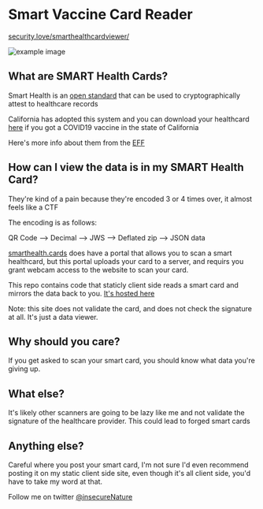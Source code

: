 # Smart Vaccine Card Reader

[security.love/smarthealthcardviewer/](https://security.love/SmartHealthCardViewer/)

![example image](https://i.imgur.com/3DsGoKU.png)

## What are SMART Health Cards?

Smart Health is an [open standard](https://spec.smarthealth.cards/) that can be used to cryptographically attest to healthcare records

California has adopted this system and you can download your healthcard [here](https://myvaccinerecord.cdph.ca.gov/) if you got a COVID19 vaccine in the state of California

Here's more info about them from the [EFF](https://www.eff.org/deeplinks/2021/06/decoding-californias-new-digital-vaccine-records-and-potential-dangers)

## How can I view the data is in my SMART Health Card?

They're kind of a pain because they're encoded 3 or 4 times over, it almost feels like a CTF

The encoding is as follows:

QR Code --> Decimal --> JWS --> Deflated zip --> JSON data

[smarthealth.cards](https://smarthealth.cards) does have a portal that allows you to scan a smart healthcard, but this portal uploads your card to a server, and requirs you grant webcam access to the website to scan your card.

This repo contains code that staticly client side reads a smart card and mirrors the data back to you. [It's hosted here](https://security.love/SmartHealthCardViewer/)

Note: this site does not validate the card, and does not check the signature at all. It's just a data viewer.

## Why should you care?

If you get asked to scan your smart card, you should know what data you're giving up.

## What else?

It's likely other scanners are going to be lazy like me and not validate the signature of the healthcare provider. This could lead to forged smart cards

## Anything else?

Careful where you post your smart card, I'm not sure I'd even recommend posting it on my static client side site, even though it's all client side, you'd have to take my word at that.


Follow me on twitter [@insecureNature](https://twitter.com/InsecureNature)
